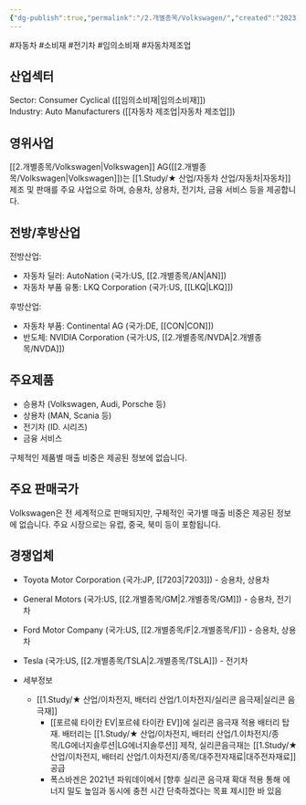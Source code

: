 ```yaml
---
{"dg-publish":true,"permalink":"/2.개별종목/Volkswagen/","created":"2023-06-20T14:05:37.930+09:00","updated":"2025-07-29T21:37:05.358+09:00"}
---
```


#자동차 #소비재 #전기차 #임의소비재 #자동차제조업


## 산업섹터

Sector: Consumer Cyclical ([[임의소비재\|임의소비재]])  
Industry: Auto Manufacturers ([[자동차 제조업\|자동차 제조업]])

## 영위사업

[[2.개별종목/Volkswagen\|Volkswagen]] AG([[2.개별종목/Volkswagen\|Volkswagen]])는 [[1.Study/★ 산업/자동차 산업/자동차\|자동차]] 제조 및 판매를 주요 사업으로 하며, 승용차, 상용차, 전기차, 금융 서비스 등을 제공합니다.

## 전방/후방산업

전방산업:

- 자동차 딜러: AutoNation (국가:US, [[2.개별종목/AN\|AN]])
- 자동차 부품 유통: LKQ Corporation (국가:US, [[LKQ\|LKQ]])

후방산업:

- 자동차 부품: Continental AG (국가:DE, [[CON\|CON]])
- 반도체: NVIDIA Corporation (국가:US, [[2.개별종목/NVDA\|2.개별종목/NVDA]])

## 주요제품

- 승용차 (Volkswagen, Audi, Porsche 등)
- 상용차 (MAN, Scania 등)
- 전기차 (ID. 시리즈)
- 금융 서비스

구체적인 제품별 매출 비중은 제공된 정보에 없습니다.

## 주요 판매국가

Volkswagen은 전 세계적으로 판매되지만, 구체적인 국가별 매출 비중은 제공된 정보에 없습니다. 주요 시장으로는 유럽, 중국, 북미 등이 포함됩니다.

## 경쟁업체

- Toyota Motor Corporation (국가:JP, [[7203\|7203]]) - 승용차, 상용차
- General Motors (국가:US, [[2.개별종목/GM\|2.개별종목/GM]]) - 승용차, 전기차
- Ford Motor Company (국가:US, [[2.개별종목/F\|2.개별종목/F]]) - 승용차, 상용차
- Tesla (국가:US, [[2.개별종목/TSLA\|2.개별종목/TSLA]]) - 전기차

- 세부정보
	- [[1.Study/★ 산업/이차전지, 배터리 산업/1.이차전지/실리콘 음극재\|실리콘 음극재]]
		- [[포르쉐 타이칸 EV\|포르쉐 타이칸 EV]]에 실리콘 음극재 적용 배터리 탑재. 배터리는 [[1.Study/★ 산업/이차전지, 배터리 산업/1.이차전지/종목/LG에너지솔루션\|LG에너지솔루션]] 제작, 실리콘음극재는 [[1.Study/★ 산업/이차전지, 배터리 산업/1.이차전지/종목/대주전자재료\|대주전자재료]] 공급 
		- 폭스바겐은 2021년 파워데이에서 [향후 실리콘 음극재 확대 적용 통해 에너지 밀도 높임과 동시에 충전 시간 단축하겠다는 목표 제시]한 바 있음 
